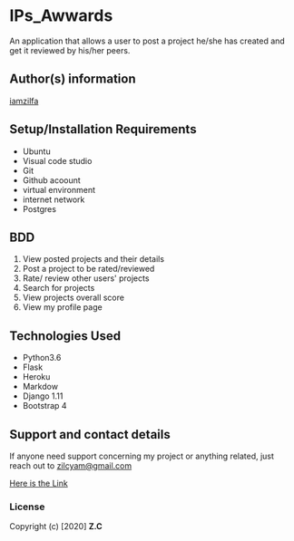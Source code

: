 # IPs_Awwards

An application that allows a user to post a project he/she has created and get it reviewed by his/her peers.

## Author(s) information
[iamzilfa](https://github.com/iamzilfa)

## Setup/Installation Requirements
* Ubuntu
* Visual code studio
* Git
* Github acoount
* virtual environment
* internet network
* Postgres

## BDD

1. View posted projects and their details
2. Post a project to be rated/reviewed
3. Rate/ review other users' projects
4. Search for projects 
5. View projects overall score
6. View my profile page


## Technologies Used
* Python3.6
* Flask
* Heroku
* Markdow
* Django 1.11
* Bootstrap 4


## Support and contact details
If anyone need support concerning my project or anything related, just reach out to zilcyam@gmail.com
 
[Here is the Link](  https://zilfawards.herokuapp.com/ "Awward")

### License

Copyright (c) [2020] **Z.C**
